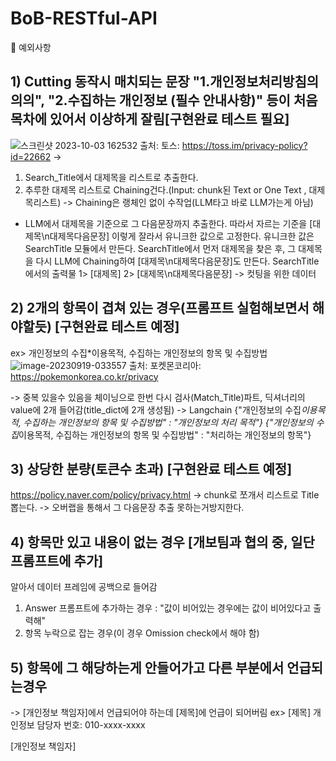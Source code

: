 # BoB-RESTful-API

📌 예외사항
## 1) Cutting 동작시 매치되는 문장 "1.개인정보처리방침의 의의", "2.수집하는 개인정보 (필수 안내사항)" 등이 처음 목차에 있어서 이상하게 잘림[구현완료 테스트 필요]

![스크린샷 2023-10-03 162532](https://github.com/S-SIRIUS/BoB-RESTful-API/assets/109223193/9fa290ca-7c56-48cd-962e-f185d532f4c3)
출처: 토스: https://toss.im/privacy-policy?id=22662
->

1) Search_Title에서 대제목을 리스트로 추출한다.
2) 추루한 대제목 리스트로 Chaining건다.(Input: chunk된 Text or One Text , 대제목리스트) -> Chaining은 랭체인 없이 수작업(LLM타고 바로 LLM가는게 아님)
- LLM에서 대제목을 기준으로 그 다음문장까지 추출한다.
따라서 자르는 기준을 [대제목\n대제목다음문장] 이렇게 잘라서 유니크한 값으로 고정한다.
유니크한 값은 SearchTitle 모듈에서 만든다.
SearchTitle에서 먼저 대제목을 찾은 후, 그 대제목을 다시 LLM에 Chaining하여  [대제목\n대제목다음문장]도 만든다.
SearchTitle에서의 출력물
   1> [대제목]
   2> [대제목\n대제목다음문장] -> 컷팅을 위한 데이터


## 2) 2개의 항목이 겹쳐 있는 경우(프롬프트 실험해보면서 해야할듯) [구현완료 테스트 예정]
   ex> 개인정보의 수집*이용목적, 수집하는 개인정보의 항목 및 수집방법
![image-20230919-033557](https://github.com/S-SIRIUS/BoB-RESTful-API/assets/109223193/fc88f609-8030-49f0-946c-168369e79bf6)
출처: 포켓몬코리아: https://pokemonkorea.co.kr/privacy

-> 중복 있을수 있음을 체이닝으로 한번 다시 검사(Match_Title)파트, 딕셔너리의 value에 2개 들어감(title_dict에 2개 생성됨) -> Langchain
{"개인정보의 수집*이용목적, 수집하는 개인정보의 항목 및 수집방법" : "개인정보의 처리 목적"}
{"개인정보의 수집*이용목적, 수집하는 개인정보의 항목 및 수집방법" : "처리하는 개인정보의 항목"}

## 3) 상당한 분량(토큰수 초과) [구현완료 테스트 예정]
https://policy.naver.com/policy/privacy.html
-> chunk로 쪼개서 리스트로 Title 뽑는다.
-> 오버랩을 통해서 그 다음문장 추출 못하는거방지한다.



## 4) 항목만 있고 내용이 없는 경우 [개보팀과 협의 중, 일단 프롬프트에 추가]
알아서 데이터 프레임에 공백으로 들어감
1) Answer 프롬프트에 추가하는 경우 : "값이 비어있는 경우에는 값이 비어있다고 출력해"
2) 항목 누락으로 잡는 경우(이 경우 Omission check에서 해야 함)

## 5) 항목에 그 해당하는게 안들어가고 다른 부분에서 언급되는경우
-> [개인정보 책임자]에서 언급되어야 하는데 [제목]에 언급이 되어버림
ex>
[제목]
개인정보 담당자 번호: 010-xxxx-xxxx

[개인정보 책임자]








